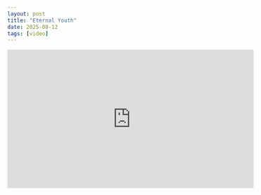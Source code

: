 ```yaml
---
layout: post
title: "Eternal Youth"
date: 2025-08-12
tags: [video]
---
```


<iframe width="560" height="315" src="https://www.youtube-nocookie.com/embed/3-LlQDRJ44g?si=4xKCVITZqmscgszU&amp;controls=0" title="YouTube video player" frameborder="0" allow="accelerometer; autoplay; clipboard-write; encrypted-media; gyroscope; picture-in-picture; web-share" referrerpolicy="strict-origin-when-cross-origin" allowfullscreen></iframe>
